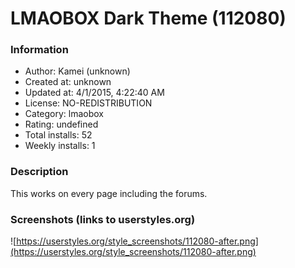 # LMAOBOX Dark Theme (112080)

### Information
- Author: Kamei (unknown)
- Created at: unknown
- Updated at: 4/1/2015, 4:22:40 AM
- License: NO-REDISTRIBUTION
- Category: lmaobox
- Rating: undefined
- Total installs: 52
- Weekly installs: 1


### Description
This works on every page including the forums.


### Screenshots (links to userstyles.org)
![https://userstyles.org/style_screenshots/112080-after.png](https://userstyles.org/style_screenshots/112080-after.png)


